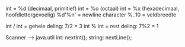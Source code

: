 int = %d (decimaal, primitief)
int = %o (octaal)
int = %x (hexadecimaal, hoofdlettergevoelig)
%d'%n' = newline character
%..10 = veldbreedte

int / int = gehele deling: 7/2 = 3
int % int = rest deling: 7%2 = 1


Scanner --> java.util
int: nextInt();
string: nextLine();
